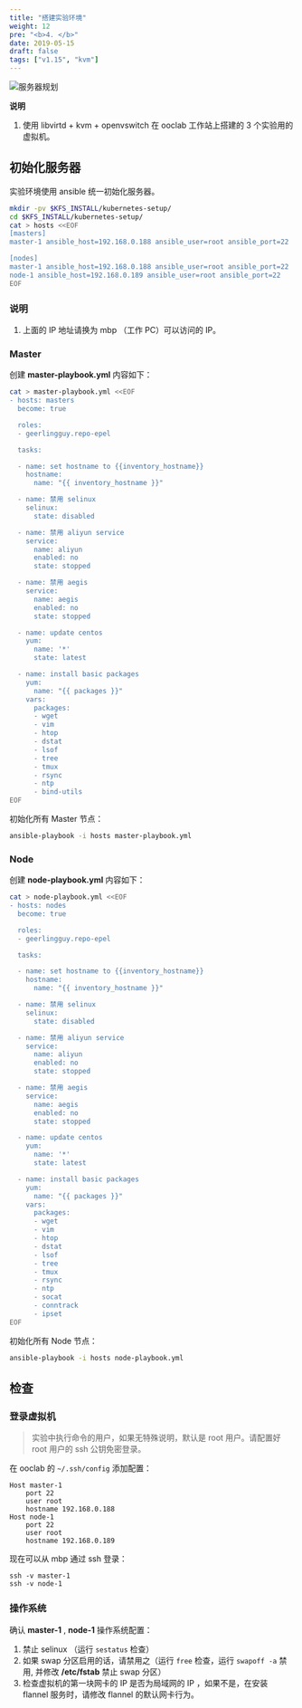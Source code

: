 ```yaml
---
title: "搭建实验环境"
weight: 12
pre: "<b>4. </b>"
date: 2019-05-15
draft: false
tags: ["v1.15", "kvm"]
---
```


![服务器规划](/kfs/v1.16/static/servers.png)

**说明**

1. 使用 libvirtd + kvm + openvswitch 在 ooclab 工作站上搭建的 3 个实验用的虚拟机。


## 初始化服务器

实验环境使用 ansible 统一初始化服务器。

```sh
mkdir -pv $KFS_INSTALL/kubernetes-setup/
cd $KFS_INSTALL/kubernetes-setup/
cat > hosts <<EOF
[masters]
master-1 ansible_host=192.168.0.188 ansible_user=root ansible_port=22

[nodes]
master-1 ansible_host=192.168.0.188 ansible_user=root ansible_port=22
node-1 ansible_host=192.168.0.189 ansible_user=root ansible_port=22
EOF
```

### 说明

1. 上面的 IP 地址请换为 mbp （工作 PC）可以访问的 IP。

### Master

创建 **master-playbook.yml** 内容如下：

```sh
cat > master-playbook.yml <<EOF
- hosts: masters
  become: true

  roles:
  - geerlingguy.repo-epel

  tasks:

  - name: set hostname to {{inventory_hostname}}
    hostname:
      name: "{{ inventory_hostname }}"

  - name: 禁用 selinux
    selinux:
      state: disabled

  - name: 禁用 aliyun service
    service:
      name: aliyun
      enabled: no
      state: stopped

  - name: 禁用 aegis
    service:
      name: aegis
      enabled: no
      state: stopped

  - name: update centos
    yum:
      name: '*'
      state: latest

  - name: install basic packages
    yum:
      name: "{{ packages }}"
    vars:
      packages:
      - wget
      - vim
      - htop
      - dstat
      - lsof
      - tree
      - tmux
      - rsync
      - ntp
      - bind-utils
EOF
```

初始化所有 Master 节点：

```sh
ansible-playbook -i hosts master-playbook.yml
```

### Node

创建 **node-playbook.yml** 内容如下：

```sh
cat > node-playbook.yml <<EOF
- hosts: nodes
  become: true

  roles:
  - geerlingguy.repo-epel

  tasks:

  - name: set hostname to {{inventory_hostname}}
    hostname:
      name: "{{ inventory_hostname }}"

  - name: 禁用 selinux
    selinux:
      state: disabled

  - name: 禁用 aliyun service
    service:
      name: aliyun
      enabled: no
      state: stopped

  - name: 禁用 aegis
    service:
      name: aegis
      enabled: no
      state: stopped

  - name: update centos
    yum:
      name: '*'
      state: latest

  - name: install basic packages
    yum:
      name: "{{ packages }}"
    vars:
      packages:
      - wget
      - vim
      - htop
      - dstat
      - lsof
      - tree
      - tmux
      - rsync
      - ntp
      - socat
      - conntrack
      - ipset
EOF
```

初始化所有 Node 节点：

```sh
ansible-playbook -i hosts node-playbook.yml
```


## 检查

### 登录虚拟机

> 实验中执行命令的用户，如果无特殊说明，默认是 root 用户。请配置好 root 用户的 ssh 公钥免密登录。

在 ooclab 的 `~/.ssh/config` 添加配置：

```
Host master-1
    port 22
    user root
    hostname 192.168.0.188
Host node-1
    port 22
    user root
    hostname 192.168.0.189
```

现在可以从 mbp 通过 ssh 登录：

```
ssh -v master-1
ssh -v node-1
```

### 操作系统

确认 **master-1** , **node-1** 操作系统配置：

1. 禁止 selinux （运行 `sestatus` 检查）
2. 如果 swap 分区启用的话，请禁用之（运行 `free` 检查，运行 `swapoff -a` 禁用, 并修改 **/etc/fstab** 禁止 swap 分区）
3. 检查虚拟机的第一块网卡的 IP 是否为局域网的 IP ，如果不是，在安装 flannel 服务时，请修改 flannel 的默认网卡行为。
